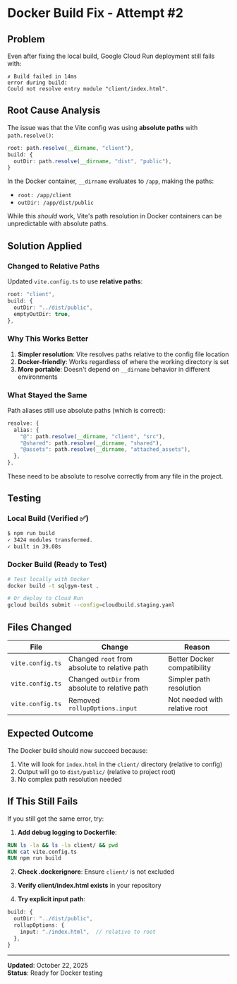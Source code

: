 # Docker Build Fix - Attempt #2

## Problem
Even after fixing the local build, Google Cloud Run deployment still fails with:
```
✗ Build failed in 14ms
error during build:
Could not resolve entry module "client/index.html".
```

## Root Cause Analysis
The issue was that the Vite config was using **absolute paths** with `path.resolve()`:
```typescript
root: path.resolve(__dirname, "client"),
build: {
  outDir: path.resolve(__dirname, "dist", "public"),
}
```

In the Docker container, `__dirname` evaluates to `/app`, making the paths:
- `root: /app/client`
- `outDir: /app/dist/public`

While this *should* work, Vite's path resolution in Docker containers can be unpredictable with absolute paths.

## Solution Applied

### Changed to Relative Paths
Updated `vite.config.ts` to use **relative paths**:

```typescript
root: "client",
build: {
  outDir: "../dist/public",
  emptyOutDir: true,
},
```

### Why This Works Better
1. **Simpler resolution**: Vite resolves paths relative to the config file location
2. **Docker-friendly**: Works regardless of where the working directory is set
3. **More portable**: Doesn't depend on `__dirname` behavior in different environments

### What Stayed the Same
Path aliases still use absolute paths (which is correct):
```typescript
resolve: {
  alias: {
    "@": path.resolve(__dirname, "client", "src"),
    "@shared": path.resolve(__dirname, "shared"),
    "@assets": path.resolve(__dirname, "attached_assets"),
  },
},
```

These need to be absolute to resolve correctly from any file in the project.

## Testing

### Local Build (Verified ✅)
```bash
$ npm run build
✓ 3424 modules transformed.
✓ built in 39.08s
```

### Docker Build (Ready to Test)
```bash
# Test locally with Docker
docker build -t sqlgym-test .

# Or deploy to Cloud Run
gcloud builds submit --config=cloudbuild.staging.yaml
```

## Files Changed

| File | Change | Reason |
|------|--------|--------|
| `vite.config.ts` | Changed `root` from absolute to relative path | Better Docker compatibility |
| `vite.config.ts` | Changed `outDir` from absolute to relative path | Simpler path resolution |
| `vite.config.ts` | Removed `rollupOptions.input` | Not needed with relative root |

## Expected Outcome

The Docker build should now succeed because:
1. Vite will look for `index.html` in the `client/` directory (relative to config)
2. Output will go to `dist/public/` (relative to project root)
3. No complex path resolution needed

## If This Still Fails

If you still get the same error, try:

1. **Add debug logging to Dockerfile**:
```dockerfile
RUN ls -la && ls -la client/ && pwd
RUN cat vite.config.ts
RUN npm run build
```

2. **Check .dockerignore**: Ensure `client/` is not excluded

3. **Verify client/index.html exists** in your repository

4. **Try explicit input path**:
```typescript
build: {
  outDir: "../dist/public",
  rollupOptions: {
    input: "./index.html",  // relative to root
  },
}
```

---

**Updated**: October 22, 2025  
**Status**: Ready for Docker testing
